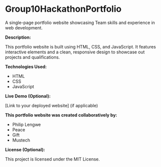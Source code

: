 # Group10HackathonPortfolio

A single-page portfolio website showcasing Team skills and experience in web development. 

**Description:**

This portfolio website is built using HTML, CSS, and JavaScript. It features interactive elements and a clean, responsive design to showcase out projects and qualifications.

**Technologies Used:**

* HTML
* CSS
* JavaScript

**Live Demo (Optional):**

[Link to your deployed website] (if applicable)

**This portfolio website was created collaboratively by:**

* Philip Lengwe
* Peace 
* Gift
* Mustech

**License (Optional):**

This project is licensed under the MIT License.